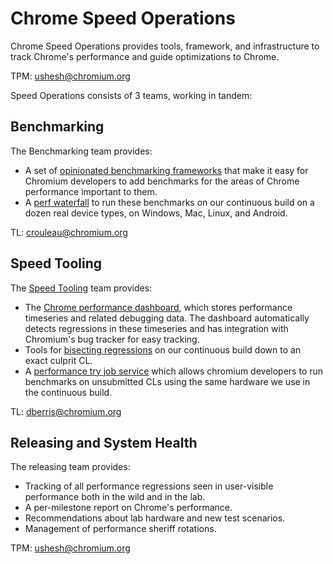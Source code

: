 # Chrome Speed Operations

Chrome Speed Operations provides tools, framework, and infrastructure
to track Chrome's performance and guide optimizations to Chrome.

TPM: ushesh@chromium.org

Speed Operations consists of 3 teams, working in tandem:

## Benchmarking
The Benchmarking team provides:
  * A set of [opinionated benchmarking frameworks](https://docs.google.com/document/d/1ni2MIeVnlH4bTj4yvEDMVNxgL73PqK_O9_NUm3NW3BA/edit)
    that make it easy for Chromium developers to add benchmarks for
    the areas of Chrome performance important to them.
  * A [perf waterfall](perf_waterfall.md) to run these benchmarks on our continuous build on a dozen
    real device types, on Windows, Mac, Linux, and Android.

TL: crouleau@chromium.org

## Speed Tooling
The [Speed Tooling](chrome_speed_tooling.md) team provides:
  * The [Chrome performance dashboard](https://chromeperf.appspot.com), which
    stores performance timeseries and related debugging data. The dashboard
    automatically detects regressions in these timeseries and has integration
    with Chromium's bug tracker for easy tracking.
  * Tools for [bisecting regressions](bisects.md) on our continuous build down
    to an exact culprit CL.
  * A [performance try job service](perf_trybots.md) which allows chromium
    developers to run benchmarks on unsubmitted CLs using the same hardware
    we use in the continuous build.

TL: dberris@chromium.org

## Releasing and System Health
The releasing team provides:
  * Tracking of all performance regressions seen in user-visible performance
    both in the wild and in the lab.
  * A per-milestone report on Chrome's performance.
  * Recommendations about lab hardware and new test scenarios.
  * Management of performance sheriff rotations.

TPM: ushesh@chromium.org

